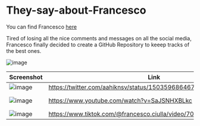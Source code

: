 # They-say-about-Francesco

You can find Francesco [here](http://francescociulla.com)

Tired of losing all the nice comments and messages on all the social media, Francesco finally decided to create a GitHub Repository to keeep tracks of the best ones.

![image](https://user-images.githubusercontent.com/18360871/158320149-c237158a-1650-414b-ad7a-8d7a47b14ab3.png)


| Screenshot           | Link | Who|
| ------------- | ------------- |------------- |
|![image](https://user-images.githubusercontent.com/18360871/158313241-248dc7df-d08f-4278-8500-3f9e9ad005c3.png)|https://twitter.com/aahiknsv/status/1503596864675139586|https://twitter.com/aahiknsv|
|![image](https://user-images.githubusercontent.com/18360871/158320814-f2839d2b-e914-43cc-9780-af7d76cf3a67.png)|https://www.youtube.com/watch?v=SaJSNHXBLkc|https://www.youtube.com/channel/UCSbqqj6MVH34W4-GNpnX_UA|
|![image](https://user-images.githubusercontent.com/18360871/158321170-691398a6-63bc-472b-abd2-fec1c4c44147.png)|https://www.tiktok.com/@francesco.ciulla/video/7071941881046863109|https://www.tiktok.com/@dilmerval|
